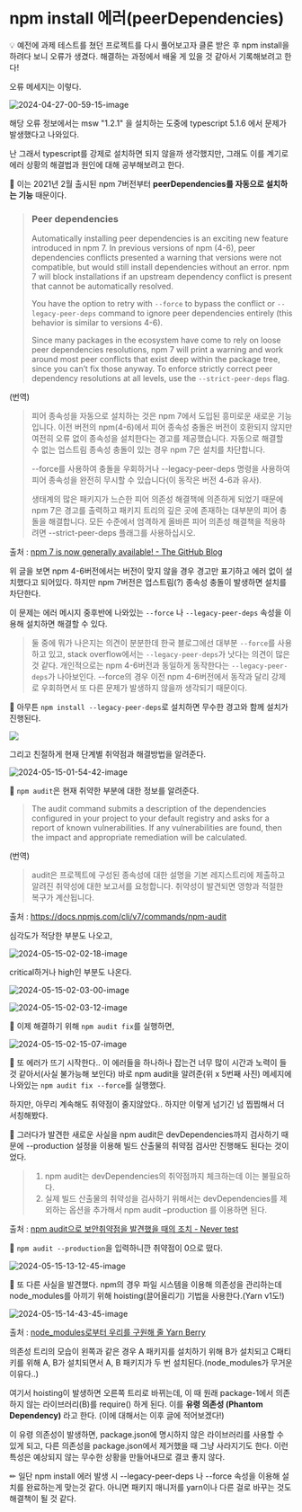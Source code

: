 # npm install 에러(peerDependencies)

💡 예전에 과제 테스트를 쳤던 프로젝트를 다시 풀어보고자 클론 받은 후 npm install을 하려다 보니 오류가 생겼다. 해결하는 과정에서 배울 게 있을 것 같아서 기록해보려고 한다!

오류 메세지는 이렇다.

![2024-04-27-00-59-15-image](https://github.com/ssg-js/TIL/assets/76690497/443d6292-eb0b-402c-b7ff-daf478dbc043)

해당 오류 정보에서는 msw "1.2.1" 을 설치하는 도중에 typescript 5.1.6 에서 문제가 발생했다고 나와있다.

난 그래서 typescript를 강제로 설치하면 되지 않을까 생각했지만, 그래도 이를 계기로 에러 상황의 해결법과 원인에 대해 공부해보려고 한다.

📕 이는 2021년 2월 출시된 npm 7버전부터 **peerDependencies를 자동으로 설치하는 기능** 때문이다.

> ### Peer dependencies
> 
> Automatically installing peer dependencies is an exciting new feature introduced in npm 7. In previous versions of npm (4-6), peer dependencies conflicts presented a warning that versions were not compatible, but would still install dependencies without an error. npm 7 will block installations if an upstream dependency conflict is present that cannot be automatically resolved.
> 
> You have the option to retry with `--force` to bypass the conflict or `--legacy-peer-deps` command to ignore peer dependencies entirely (this behavior is similar to versions 4-6).
> 
> Since many packages in the ecosystem have come to rely on loose peer dependencies resolutions, npm 7 will print a warning and work around most peer conflicts that exist deep within the package tree, since you can’t fix those anyway. To enforce strictly correct peer dependency resolutions at all levels, use the `--strict-peer-deps` flag.

(번역)

> 피어 종속성을 자동으로 설치하는 것은 npm 7에서 도입된 흥미로운 새로운 기능입니다. 이전 버전의 npm(4-6)에서 피어 종속성 충돌은 버전이 호환되지 않지만 여전히 오류 없이 종속성을 설치한다는 경고를 제공했습니다. 자동으로 해결할 수 없는 업스트림 종속성 충돌이 있는 경우 npm 7은 설치를 차단합니다.  
> 
> --force를 사용하여 충돌을 우회하거나 --legacy-peer-deps 명령을 사용하여 피어 종속성을 완전히 무시할 수 있습니다(이 동작은 버전 4-6과 유사).  
> 
> 생태계의 많은 패키지가 느슨한 피어 의존성 해결책에 의존하게 되었기 때문에 npm 7은 경고를 출력하고 패키지 트리의 깊은 곳에 존재하는 대부분의 피어 충돌을 해결합니다. 모든 수준에서 엄격하게 올바른 피어 의존성 해결책을 적용하려면 --strict-peer-deps 플래그를 사용하십시오.

출처 : [npm 7 is now generally available! - The GitHub Blog](https://github.blog/2021-02-02-npm-7-is-now-generally-available/)

위 글을 보면 npm 4-6버전에서는 버전이 맞지 않을 경우 경고만 표기하고 에러 없이 설치했다고 되어있다. 하지만 npm 7버전은 업스트림(?) 종속성 충돌이 발생하면 설치를 차단한다.

이 문제는 에러 메시지 중후반에 나와있는 `--force` 나 `--legacy-peer-deps` 속성을 이용해 설치하면 해결할 수 있다.

> 둘 중에 뭐가 나은지는 의견이 분분한데 한국 블로그에선 대부분 `--force`를 사용하고 있고, stack overflow에서는 `--legacy-peer-deps`가 낫다는 의견이 많은 것 같다. 
> 개인적으로는 npm 4-6버전과 동일하게 동작한다는 `--legacy-peer-deps`가 나아보인다. --force의 경우 이전 npm 4-6버전에서 동작과 달리 강제로 우회하면서 또 다른 문제가 발생하지 않을까 생각되기 때문이다.

🔑 아무튼 `npm install --legacy-peer-deps`로 설치하면 무수한 경고와 함께 설치가 진행된다.

![](https://github.com/ssg-js/TIL/assets/76690497/663ce757-f5a5-47f7-9c25-22f1ce15d47b)

그리고 친절하게 현재 단계별 취약점과 해결방법을 알려준다.

![2024-05-15-01-54-42-image](https://github.com/ssg-js/TIL/assets/76690497/abed303a-1ddb-4646-ba65-07fd05b9b831)

🔑 `npm audit`은 현재 취약한 부분에 대한 정보를 알려준다.

> The audit command submits a description of the dependencies configured in your project to your default registry and asks for a report of known vulnerabilities. If any vulnerabilities are found, then the impact and appropriate remediation will be calculated.

(번역)

> audit은 프로젝트에 구성된 종속성에 대한 설명을 기본 레지스트리에 제출하고 알려진 취약성에 대한 보고서를 요청합니다. 취약성이 발견되면 영향과 적절한 복구가 계산됩니다.

출처 : https://docs.npmjs.com/cli/v7/commands/npm-audit

심각도가 적당한 부분도 나오고,

![2024-05-15-02-02-18-image](https://github.com/ssg-js/TIL/assets/76690497/ceb8e497-7d31-4b01-974d-bbc4a7837b69)

critical하거나 high인 부분도 나온다.

![2024-05-15-02-03-00-image](https://github.com/ssg-js/TIL/assets/76690497/ba8de28d-70e0-4619-b7bf-a6b90c823ef1)

![2024-05-15-02-03-12-image](https://github.com/ssg-js/TIL/assets/76690497/1a76948a-5762-4435-93e7-2cb429bf37d5)

🔑 이제 해결하기 위해 `npm audit fix`를 실행하면, 

![2024-05-15-02-15-07-image](https://github.com/ssg-js/TIL/assets/76690497/d150e0bb-4047-42ba-ae6a-2be6d25e9d87)

🔑 또 에러가 뜨기 시작한다.. 이 에러들을 하나하나 잡는건 너무 많이 시간과 노력이 들 것 같아서(사실 불가능해 보인다) 바로 npm audit을 알려준(위 x 5번째 사진) 메세지에 나와있는 `npm audit fix --force`를 실행했다.

하지만, 아무리 계속해도 취약점이 줄지않았다.. 하지만 이렇게 넘기긴 넘 찝찝해서 더 서칭해봤다.

📕 그러다가 발견한 새로운 사실을 npm audit은 devDependencies까지 검사하기 때문에 --production 설정을 이용해 빌드 산출물의 취약점 검사만 진행해도 된다는 것이었다.

> 1. npm audit는 devDependencies의 취약점까지 체크하는데 이는 불필요하다.
> 2. 실제 빌드 산출물의 취약성을 검사하기 위해서는 devDependencies를 제외하는 옵션을 추가해서 npm audit –production 를 이용하면 된다.

출처 : [npm audit으로 보안취약점을 발견했을 때의 조치 - Never test](https://lovemewithoutall.github.io/it/npm-audit-fix/)

🔑 `npm audit --production`을 입력하니깐 취약점이 0으로 떴다.

![2024-05-15-13-12-45-image](https://github.com/ssg-js/TIL/assets/76690497/83371f3e-bd05-44df-8fe5-c368c5ebf54f)

📕 또 다른 사실을 발견했다. npm의 경우 파일 시스템을 이용해 의존성을 관리하는데 node_modules를 아끼기 위해 hoisting(끌어올리기) 기법을 사용한다.(Yarn v1도!)

![2024-05-15-14-43-45-image](https://github.com/ssg-js/TIL/assets/76690497/87c30d13-5997-4684-90a3-d5f3e5bd0e07)

출처 : [node_modules로부터 우리를 구원해 줄 Yarn Berry](https://toss.tech/article/node-modules-and-yarn-berry)

의존성 트리의 모습이 왼쪽과 같은 경우 A 패키지를 설치하기 위해 B가 설치되고 C패티키를 위해 A, B가 설치되면서 A, B 패키지가 두 번 설치된다.(node_modules가 무거운 이유다..)

여기서 hoisting이 발생하면 오른쪽 트리로 바뀌는데, 이 때 원래 package-1에서 의존하지 않는 라이브러리(B)를 require() 하게 된다. 이를 **유령 의존성 (Phantom Dependency)** 라고 한다. (이에 대해서는 이후 글에 적어보겠다!)

이 유령 의존성이 발생하면, package.json에 명시하지 않은 라이브러리를 사용할 수 있게 되고, 다른 의존성을 package.json에서 제거했을 때 그냥 사라지기도 한다. 이런 특성은 예상되지 않는 무수한 상황을 만들어내므로 결코 좋지 않다.

✏ 일단 npm install 에러 발생 시 --legacy-peer-deps 나 --force 속성을 이용해 설치를 완료하는게 맞는것 같다. 아니면 패키지 매니저를 yarn이나 다른 걸로 바꾸는 것도 해결책이 될 것 같다.
